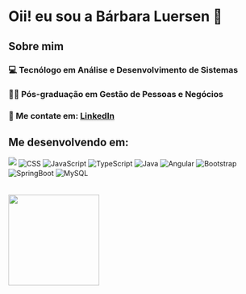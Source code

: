 <h1>Oii! eu sou a Bárbara Luersen 👋</h1> 
<div class="topicos">
  <h2>Sobre mim</h2>
  <h3>💻 Tecnólogo em Análise e Desenvolvimento de Sistemas</h4>
  <h3>👩‍🎓 Pós-graduação em Gestão de Pessoas e Negócios</h4>
  <h3>🤝 Me contate em: <a href="https://www.linkedin.com/in/barbaraluersen/">LinkedIn</a></h4>
</div>

<div class="tecnologiasEmDesenvolvimento">
  <h2>Me desenvolvendo em:</h2>
  <img src="https://cdn.jsdelivr.net/gh/devicons/devicon@latest/icons/html5/html5-original.svg" />
  <img align="center" alt="CSS" src="https://img.shields.io/badge/CSS-239120?&style=for-the-badge&logo=css3&logoColor=white">
  <img align="center" alt="JavaScript" src="https://img.shields.io/badge/JavaScript-F7DF1E?style=for-the-badge&logo=javascript&logoColor=black">
  <img align="center" alt="TypeScript" src="https://img.shields.io/badge/TypeScript-007ACC?style=for-the-badge&logo=typescript&logoColor=white">
  <img align="center" alt="Java" src="https://img.shields.io/badge/Java-ED8B00?style=for-the-badge&logo=openjdk&logoColor=white">
  <img align="center" alt="Angular" src="https://img.shields.io/badge/Angular-DD0031?style=for-the-badge&logo=angular&logoColor=white">
  <img align="center" alt="Bootstrap" src="https://img.shields.io/badge/Bootstrap-563D7C?style=for-the-badge&logo=bootstrap&logoColor=white">
  <img align="center" alt="SpringBoot" src="https://img.shields.io/badge/Spring-6DB33F?style=for-the-badge&logo=spring&logoColor=white">
  <img align="center" alt="MySQL" src="https://img.shields.io/badge/MySQL-00000F?style=for-the-badge&logo=mysql&logoColor=white">
  <img align="center" alt="" src="">
  <img align="center" alt="" src="">
  <img align="center" alt="" src="">
  <img align="center" alt="" src="">
  <img align="center" alt="" src="">
</div>
<br><br>
<div class="dadosDoGit">
  <img height="180em" src="https://github-readme-stats.vercel.app/api/top-langs/?username=barbaraLuersen&layout=compact&langs_count=16&theme=github_dark"/>
</div>
